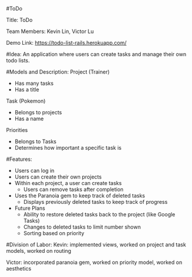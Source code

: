 #ToDo

Title: ToDo


Team Members: Kevin Lin, Victor Lu 


Demo Link: https://todo-list-rails.herokuapp.com/


#Idea: 
An application where users can create tasks and manage their own todo lists.


#Models and Description:
Project (Trainer)
   - Has many tasks
   - Has a title


Task (Pokemon)
   - Belongs to projects
   - Has a name


Priorities
   - Belongs to Tasks
   - Determines how important a specific task is


#Features:
- Users can log in
- Users can create their own projects
- Within each project, a user can create tasks
   - Users can remove tasks after completion
- Uses the Paranoia gem to keep track of deleted tasks
   - Displays previously deleted tasks to keep track of progress
- Future Plans
   - Ability to restore deleted tasks back to the project (like Google Tasks)
   - Changes to deleted tasks to limit number shown
   - Sorting based on priority

#Division of Labor:
Kevin: implemented views, worked on project and task models, worked on routing


Victor: incorporated paranoia gem, worked on priority model, worked on aesthetics
